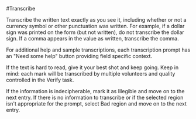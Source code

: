 #Transcribe

Transcribe the written text exactly as you see it, including whether or not a currency symbol or other punctuation was written. For example, if a dollar sign was printed on the form (but not written), do not transcribe the dollar sign. If a comma appears in the value as written, transcribe the comma.

For additional help and sample transcriptions, each transcription prompt has an "Need some help" button providing field specific context.

If the text is hard to read, give it your best shot and keep going. Keep in mind: each mark will be transcribed by multiple volunteers and quality controlled in the Verify task.

If the information is indecipherable, mark it as Illegible and move on to the next entry. If there is no information to transcribe or if the selected region isn't appropriate for the prompt, select Bad region and move on to the next entry.
